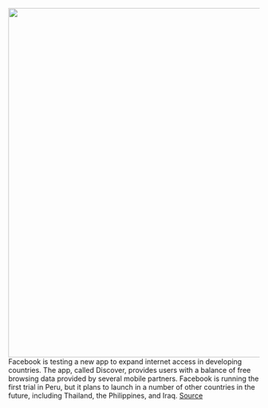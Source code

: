 <img src='https://cdn.vox-cdn.com/thumbor/JU4J8F1W5ZxuB9zyUPL7LP5iJM0=/0x0:2040x1360/1200x800/filters:focal(1006x480:1332x806)/cdn.vox-cdn.com/uploads/chorus_image/image/66759120/FB_Discover_image.0.jpg' width='700px' /><br/>
Facebook is testing a new app to expand internet access in developing countries. The app, called Discover, provides users with a balance of free browsing data provided by several mobile partners. Facebook is running the first trial in Peru, but it plans to launch in a number of other countries in the future, including Thailand, the Philippines, and Iraq.
<a href='https://www.theverge.com/2020/5/6/21249198/facebooks-discover-app-android-test-date'> Source <a/>
